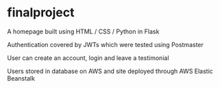 # finalproject
A homepage built using HTML / CSS / Python in Flask

Authentication covered by JWTs which were tested using Postmaster

User can create an account, login and leave a testimonial

Users stored in database on AWS and site deployed through AWS Elastic Beanstalk
